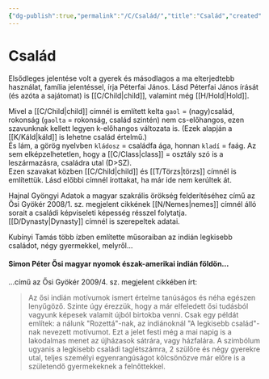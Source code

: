 ```yaml
---
{"dg-publish":true,"permalink":"/C/Család/","title":"Család","created":"2024-11-06T16:18","updated":"2025-08-31T02:06"}
---
```



# Család

Elsődleges jelentése volt a gyerek és másodlagos a ma elterjedtebb használat, família jelentéssel, írja Péterfai János. Lásd Péterfai János írását (és azóta a sajátomat) is [[C/Child\|child]], valamint még [[H/Hold\|Hold]].  

Mivel a [[C/Child\|child]] címnél is említett kelta `gaol` = (nagy)család, rokonság (`gaolta` = rokonság, család szintén) nem cs-előhangos, ezen szavunknak kellett legyen k-előhangos változata is. (Ezek alapján a [[K/Káld\|káld]] is lehetne család értelmű.)  
És lám, a görög nyelvben `kládosz` = családfa ága, honnan `kladí` = faág. Az sem elképzelhetetlen, hogy a [[C/Class\|class]] = osztály szó is a leszármazásra, családra utal (D>SZ).  
Ezen szavakat közben [[C/Child\|child]] és [[T/Törzs\|törzs]] címnél is említettük. Lásd előbbi címnél írottakat, ha már ide nem kerúltek át.  

Hajnal Gyöngyi Adatok a magyar szakrális örökség felderítéséhez című az Ősi Gyökér 2008/1. sz. megjelent cikkének [[N/Nemes\|nemes]] címnél álló sorait a családi képviseleti képesség résszel folytatja. [[D/Dynasty\|Dynasty]] címnél is szerepeltek adatai.  

Kubínyi Tamás több ízben említette műsoraiban az indián legkisebb családot, négy gyermekkel, melyről...  

#### Simon Péter Ősi magyar nyomok észak-amerikai indián földön...

...című az Ősi Gyökér 2009/4. sz. megjelent cikkében írt:  
> Az ősi indián motívumok ismert értelme tanúságos és néha egészen lenyűgöző. Szinte úgy érezzük, hogy a már elfeledett ősi tudásból vagyunk képesek valamit újból birtokba venni. Csak egy példát említek: a nálunk "Rozettá"-nak, az indiánoknál "A legkisebb család"-nak nevezett motívumot. Ezt a jelet festi még a mai napig is a lakodalmas menet az újházasok sátrára, vagy házfalára. A szimbólum ugyanis a legkisebb családi taglétszámra, 2 szülőre és négy gyerekre utal, teljes személyi egyenrangúságot kölcsönözve már előre is a születendő gyermekeknek a felnőttekkel.  